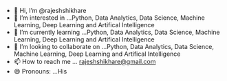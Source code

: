 - 👋 Hi, I’m @rajeshshikhare
- 👀 I’m interested in ...Python, Data Analytics, Data Science, Machine Learning, Deep Learning and Artifical Intelligence 
- 🌱 I’m currently learning ...Python, Data Analytics, Data Science, Machine Learning, Deep Learning and Artifical Intelligence 
- 💞️ I’m looking to collaborate on ...Python, Data Analytics, Data Science, Machine Learning, Deep Learning and Artifical Intelligence 
- 📫 How to reach me ... rajeshshikhare@gmail.com
- 😄 Pronouns: ...His


<!---
rajeshshikhare/rajeshshikhare is a ✨ special ✨ repository because its `README.md` (this file) appears on your GitHub profile.
You can click the Preview link to take a look at your changes.
--->
